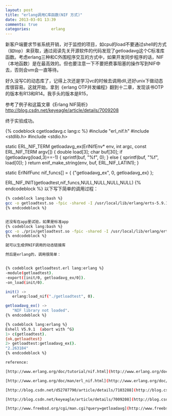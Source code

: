 ```yaml
---
layout: post
title: "erlang调用C库函数(NIF 方式)"
date: 2013-03-01 13:39
comments: true
categories:         erlang
---
```

新客户端要求节省系统开销，对于监控的项目，如cpu的load不要通过shell的方式（如top）来获取，通过阅读先关开源软件的代码发现了getloadavg这个C标准库函数。考虑erlang三种和C外围程序交互的方式中，如果开发同步程序的话，NIF（本地函数）是在最高效的。但也要注意一下不要把费事阻塞的操作写到NIF中去，否则会vm会一直等待。

好久没写C的动态库了，记得上次还是学习vc的时候去调用dll,还好unix下做动态库很容易。这就开始，拿到《erlang OTP并发编程》翻到十二章，发现该书OTP的版本有R13和R14。我手头的版本是R15，

<!-- more -->

参考了例子和这篇文章《Erlang NIF简析》http://blog.csdn.net/keyeagle/article/details/7009208

终于实验成功。

{% codeblock cgetloadavg.c lang:c %}
#include "erl_nif.h"
#include <stdlib.h>
#include <stdio.h>

static ERL_NIF_TERM getloadavg_ex(ErlNifEnv* env, int argc, const ERL_NIF_TERM argv[])
{
   double load[3];
   char buf[30];
   if (getloadavg(load,3)==-1) {
       sprintf(buf, "%f", 0);
   } else {
       sprintf(buf, "%f", load[0]);
   }
   return enif_make_string(env, buf, ERL_NIF_LATIN1);
}

static ErlNifFunc nif_funcs[] =
{
   {"getloadavg_ex", 0, getloadavg_ex}
};

ERL_NIF_INIT(getloadtest,nif_funcs,NULL,NULL,NULL,NULL)
{% endcodeblock %}
以下写下简单的调用过程：

```bash
{% codeblock lang:bash %}
gcc -o getloadtest.so -fpic -shared -I /usr/local/lib/erlang/erts-5.9.1/include/ cgetloadavg.c
{% endcodeblock %}


还没有在app里试验，如果是标准app
{% codeblock lang:bash %}
gcc -o ./priv/getloadtest.so -fpic -shared -I /usr/local/lib/erlang/erts-5.9.1/include/ cgetloadavg.c
{% endcodeblock %}

就可以生成供NIF调用的动态链接库

然后是erlang的，调用很简单：


{% codeblock getloadtest.erl lang:erlang %}
-module(getloadtest).
-export([init/0, getloadavg_ex/0]).
-on_load(init/0).

init() ->
   erlang:load_nif("./getloadtest", 0).

getloadavg_ex() ->
   "NIF library not loaded".
{% endcodeblock %}

{% codeblock lang:erlang %}
Eshell V5.9.1  (abort with ^G)
1> c(getloadtest).
{ok,getloadtest}
2> getloadtest:getloadavg_ex().
"2.263184"
{% endcodeblock %}

reference:

[http://www.erlang.org/doc/tutorial/nif.html](http://www.erlang.org/doc/tutorial/nif.html)

[http://www.erlang.org/doc/man/erl_nif.html](http://www.erlang.org/doc/man/erl_nif.html)

[http://blog.csdn.net/d52787790/article/details/7103288](http://blog.csdn.net/d52787790/article/details/7103288)

[http://blog.csdn.net/keyeagle/article/details/7009208](http://blog.csdn.net/keyeagle/article/details/7009208)

[http://www.freebsd.org/cgi/man.cgi?query=getloadavg](http://www.freebsd.org/cgi/man.cgi?query=getloadavg)

